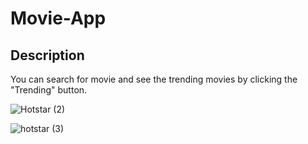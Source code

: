 # Movie-App

## Description
You can search for movie and see the trending movies by clicking the "Trending" button.

![Hotstar (2)](https://user-images.githubusercontent.com/103938868/201873086-d4c4639a-9733-4837-bab9-2d60c82c634f.jpeg)

![hotstar (3)](https://user-images.githubusercontent.com/103938868/201873551-4e7b4cc9-0825-484a-8ff4-2a9da395bd95.jpeg)


